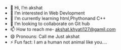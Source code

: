 - 👋 Hi, I’m akshat
- 👀 I’m interested in Web Devlopment
- 🌱 I’m currently learning html,Phythonand C++
- 💞️ I’m looking to collaborate on Git hub
- 📫 How to reach me- akshat.khyati127@gamil.com
- 😄 Pronouns: Call me Just akshat
- ⚡ Fun fact: I am a human not animal like you....

<!---
akshat12707/akshat12707 is a ✨ special ✨ repository because its `README.md` (this file) appears on your GitHub profile.
You can click the Preview link to take a look at your changes.
--->
